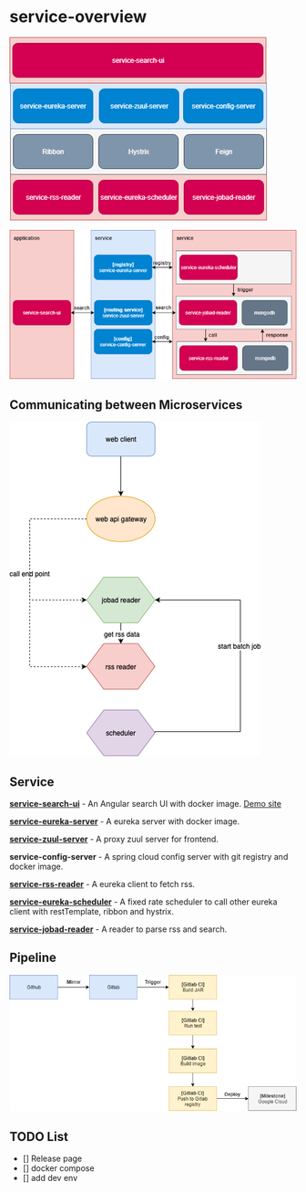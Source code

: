 # service-overview

![overview1](https://github.com/dotterbear/service-overview/raw/master/chart/1.png)

![overview2](https://github.com/dotterbear/service-overview/raw/master/chart/2.png)

## Communicating between Microservices

![overview3](https://github.com/dotterbear/service-overview/raw/master/chart/jobad-ms.png)

## Service

**[service-search-ui](https://github.com/dotterbear/service-search-ui)** - An Angular search UI with docker image. [Demo site](http://35.212.3.117:8768/)

**[service-eureka-server](https://github.com/dotterbear/service-eureka-server)** - A eureka server with docker image.

**[service-zuul-server](https://github.com/dotterbear/service-zuul-server)** - A proxy zuul server for frontend.

**service-config-server** - A spring cloud config server with git registry and docker image.

**[service-rss-reader](https://github.com/dotterbear/service-rss-reader)** - A eureka client to fetch rss.

**[service-eureka-scheduler](https://github.com/dotterbear/service-eureka-scheduler)** - A fixed rate scheduler to call other eureka client with restTemplate, ribbon and hystrix.

**[service-jobad-reader](https://github.com/dotterbear/service-jobad-reader)** - A reader to parse rss and search.

## Pipeline

![overview3](https://github.com/dotterbear/service-overview/raw/master/chart/3.png)

## TODO List
- [] Release page
- [] docker compose
- [] add dev env
